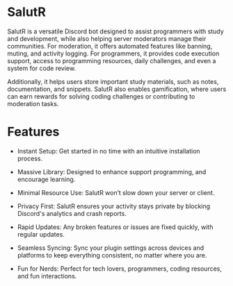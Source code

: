 # SalutR
SalutR is a versatile Discord bot designed to assist programmers with study and development, while also helping server moderators manage their communities. For moderation, it offers automated features like banning, muting, and activity logging. For programmers, it provides code execution support, access to programming resources, daily challenges, and even a system for code review. 

Additionally, it helps users store important study materials, such as notes, documentation, and snippets. SalutR also enables gamification, where users can earn rewards for solving coding challenges or contributing to moderation tasks.

# Features
* Instant Setup: Get started in no time with an intuitive installation process.

* Massive Library: Designed to enhance support programming, and encourage learning.

* Minimal Resource Use: SalutR won’t slow down your server or client.

* Privacy First: SalutR ensures your activity stays private by blocking Discord's analytics and crash reports.

* Rapid Updates: Any broken features or issues are fixed quickly, with regular updates.

* Seamless Syncing: Sync your plugin settings across devices and platforms to keep everything consistent, no matter where you are.

* Fun for Nerds: Perfect for tech lovers, programmers, coding resources, and fun interactions.
